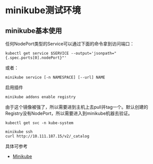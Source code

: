 minikube测试环境
==========


## minikube基本使用

任何NodePort类型的Service可以通过下面的命令拿到访问端口：

```
kubectl get service $SERVICE --output='jsonpath="{.spec.ports[0].nodePort}"'
```

或者：


```
minikube service [-n NAMESPACE] [--url] NAME
```

启用插件

```
minikube addons enable registry
```

由于这个镜像被强了，所以需要进到主机上去pull并tag一个。默认创建的Registry没有NodePort，所以需要进入到minikube机器去验证。

```
kubectl get svc -n kube-system

minikube ssh
curl http://10.111.187.15/v2/_catalog
```

具体可参考

* [Minikube](https://kubernetes.io/docs/setup/learning-environment/minikube/)
